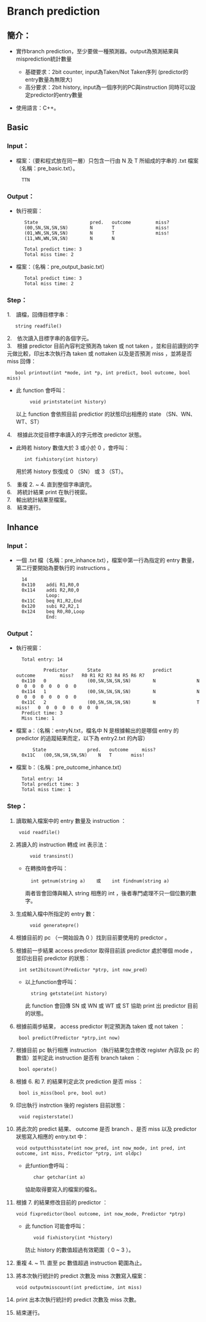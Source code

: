 # Branch prediction
## 簡介：  
* 實作branch prediction，至少要做一種預測器。output為預測結果與misprediction統計數量

    * 基礎要求：2bit counter, input為Taken/Not Taken序列 (predictor的entry數量為無限大)
    * 高分要求：2bit history, input為一個序列的PC與instruction 同時可以設定predictor的entry數量
* 使用語言：C++。


## Basic
### Input：
* 檔案：（要和程式放在同一層）只包含一行由 N 及 T 所組成的字串的 .txt 檔案（名稱：pre_basic.txt）。

        TTN
### Output：  
   * 執行視窗：
            
            State                   pred.   outcome         miss?
            (00,SN,SN,SN,SN)        N       T               miss!
            (01,WN,SN,SN,SN)        N       T               miss!
            (11,WN,WN,SN,SN)        N       N

            Total predict time: 3
            Total miss time: 2
   * 檔案：（名稱：pre_output_basic.txt）
    
            Total predict time: 3
            Total miss time: 2
### Step：  
1.　讀檔，回傳目標字串：

       string readfile() 

2.　依次讀入目標字串的各個字元。  
3.　根據 predictor 目前內容判定預測為 taken 或 not taken ，並和目前讀到的字元做比較，印出本次執行為 taken 或 nottaken 以及是否預測 miss ，並將是否 miss 回傳：

       bool printout(int *mode, int *p, int predict, bool outcome, bool miss) 
    

*  此 function 會呼叫：

 
            void printstate(int history) 
            
    以上 function 會依照目前 predictior 的狀態印出相應的 state （SN、WN、WT、ST）

4.　根據此次從目標字串讀入的字元修改 predictor 狀態。  
*    此時若 history 數值大於 3 或小於 0 ，會呼叫：
    
            int fixhistory(int history) 
        
        用於將 history 恢復成 0 （SN） 或 3 （ST）。  

5.　重複 2. ~ 4. 直到整個字串讀完。  
6.　將統計結果 print 在執行視窗。  
7.　輸出統計結果至檔案。  
8.　結束運行。     
## Inhance
### Input：
* 一個 .txt 檔（名稱：pre_inhance.txt），檔案中第一行為指定的 entry 數量，第二行要開始為要執行的 instructions 。

        14
        0x110    addi R1,R0,0
        0x114    addi R2,R0,0
                 Loop:
        0x11C    beq R1,R2,End
        0x120    subi R2,R2,1
        0x124    beq R0,R0,Loop
	             End:
### Output：  
* 執行視窗：
            
        Total entry: 14

                Predictor       State                   predict         outcome         miss?   R0 R1 R2 R3 R4 R5 R6 R7
        0x110   0               (00,SN,SN,SN,SN)        N               N                       0  0  0  0  0  0  0  0
        0x114   1               (00,SN,SN,SN,SN)        N               N                       0  0  0  0  0  0  0  0
        0x11C   2               (00,SN,SN,SN,SN)        N               T               miss!   0  0  0  0  0  0  0  0
        Predict time: 3
        Miss time: 1
* 檔案 a：（名稱：entryN.txt，檔名中 N 是根據輸出的是哪個 entry 的 predictor 的追蹤結果而定，以下為 entry2.txt 的內容）
    
        	State		    	pred.	outcome	    miss?	
        0x11C	(00,SN,SN,SN,SN)	N	T	    miss!

* 檔案 b：（名稱：pre_outcome_inhance.txt）

        Total entry: 14
        Total predict time: 3
        Total miss time: 1


### Step：
1. 讀取輸入檔案中的 entry 數量及 instruction ：

        void readfile() 
2. 將讀入的 instruction 轉成 int 表示法：

            void transinst()
        
    * 在轉換時會呼叫：

            int getnum(string a)    或    int findnum(string a)
        兩者皆會回傳與輸入 string 相應的 int ，後者專門處理不只一個位數的數字。

3. 生成輸入檔中所指定的 entry 數：

            void generatepre()
4. 根據目前的 pc （一開始設為 0 ）找到目前要使用的 predictor 。  
5. 根據前一步結果 access predictor 取得目前該 predictor 處於哪個 mode ，並印出目前 predictor 的狀態：
            
        int set2bitcount(Predictor *ptrp, int now_pred)
    * 以上function會呼叫：

            string getstate(int history) 

        此 function 會回傳 SN 或 WN 或 WT 或 ST 協助 print 出 predictor 目前的狀態。

6. 根據前兩步結果， access predictor 判定預測為 taken 或 not taken ：

        bool predict(Predictor *ptrp,int now)

7. 根據目前 pc 執行相應 instruction （執行結果包含修改 register 內容及 pc 的數值）並判定此 instruction 是否有 branch taken ：

        bool operate()
    
8. 根據 6. 和 7. 的結果判定此次 prediction 是否 miss ：

        bool is_miss(bool pre, bool out)

9. 印出執行 instrction 後的 registers 目前狀態：

        void registerstate()

10. 將此次的 predict 結果、 outcome 是否 branch 、是否 miss 以及 predictor 狀態寫入相應的 entry.txt 中：

        void outputthisstate(int now_pred, int now_mode, int pred, int outcome, int miss, Predictor *ptrp, int oldpc)
    
    *    此funtion會呼叫：

                char getchar(int a)
            協助取得要寫入的檔案的檔名。
    
11. 根據 7. 的結果修改目前的 predictor ：

        void fixpredictor(bool outcome, int now_mode, Predictor *ptrp)

    *    此 function 可能會呼叫：

                void fixhistory(int *history) 
            防止 history 的數值超過有效範圍（ 0 ~ 3 ）。  
12. 重複 4. ~ 11. 直至 pc 數值超過 instruction 範圍為止。  
13. 將本次執行統計的 predict 次數及 miss 次數寫入檔案：  

		void outputmisscount(int predictime, int miss)
            
14. print 出本次執行統計的 predict 次數及 miss 次數。  
15. 結束運行。
